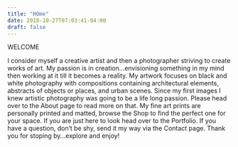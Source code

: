 ```yaml
---
title: "HOme"
date: 2018-10-27T07:03:41-04:00
draft: false
---
```


WELCOME

I consider myself a creative artist and then a photographer striving to create works of art. My passion is in creation…envisioning something in my mind then working at it till it becomes a reality. My artwork focuses on black and white photography with compositions containing architectural elements, abstracts of objects or places, and urban scenes. Since my first images I knew artistic photography was going to be a life long passion. Please head over to the About page to read more on that. My fine art prints are personally printed and matted, browse the Shop to find the perfect one for your space. If you are just here to look head over to the Portfolio. If you have a question, don’t be shy, send it my way via the Contact page. Thank you for stoping by…explore and enjoy!